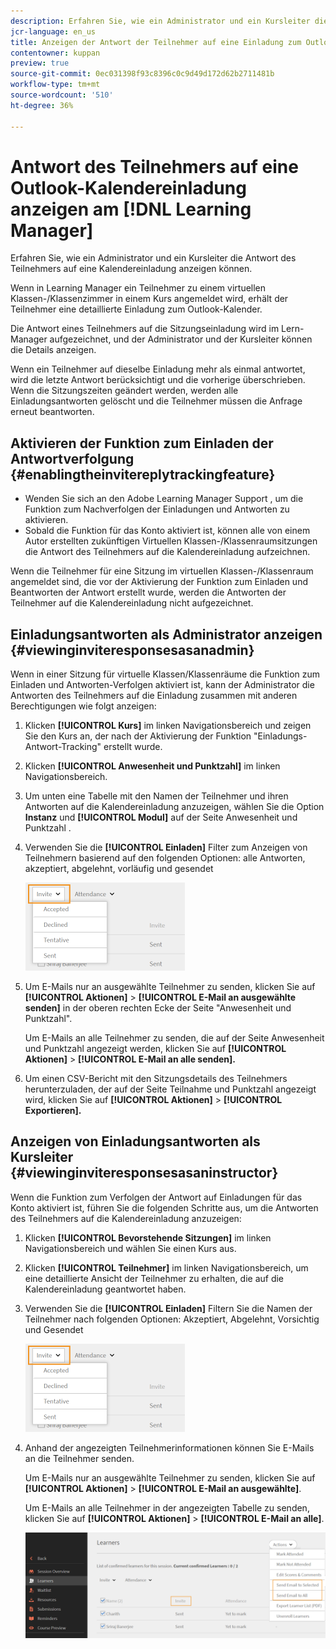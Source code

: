 ```yaml
---
description: Erfahren Sie, wie ein Administrator und ein Kursleiter die Antwort des Teilnehmers auf eine Kalendereinladung anzeigen können.
jcr-language: en_us
title: Anzeigen der Antwort der Teilnehmer auf eine Einladung zum Outlook-Kalender in Learning Manager
contentowner: kuppan
preview: true
source-git-commit: 0ec031398f93c8396c0c9d49d172d62b2711481b
workflow-type: tm+mt
source-wordcount: '510'
ht-degree: 36%

---
```




# Antwort des Teilnehmers auf eine Outlook-Kalendereinladung anzeigen am [!DNL Learning Manager]

Erfahren Sie, wie ein Administrator und ein Kursleiter die Antwort des Teilnehmers auf eine Kalendereinladung anzeigen können.

Wenn in Learning Manager ein Teilnehmer zu einem virtuellen Klassen-/Klassenzimmer in einem Kurs angemeldet wird, erhält der Teilnehmer eine detaillierte Einladung zum Outlook-Kalender.

Die Antwort eines Teilnehmers auf die Sitzungseinladung wird im Lern-Manager aufgezeichnet, und der Administrator und der Kursleiter können die Details anzeigen.

Wenn ein Teilnehmer auf dieselbe Einladung mehr als einmal antwortet, wird die letzte Antwort berücksichtigt und die vorherige überschrieben. Wenn die Sitzungszeiten geändert werden, werden alle Einladungsantworten gelöscht und die Teilnehmer müssen die Anfrage erneut beantworten.

## Aktivieren der Funktion zum Einladen der Antwortverfolgung {#enablingtheinvitereplytrackingfeature}

* Wenden Sie sich an den Adobe Learning Manager Support , um die Funktion zum Nachverfolgen der Einladungen und Antworten zu aktivieren.
* Sobald die Funktion für das Konto aktiviert ist, können alle von einem Autor erstellten zukünftigen Virtuellen Klassen-/Klassenraumsitzungen die Antwort des Teilnehmers auf die Kalendereinladung aufzeichnen.

Wenn die Teilnehmer für eine Sitzung im virtuellen Klassen-/Klassenraum angemeldet sind, die vor der Aktivierung der Funktion zum Einladen und Beantworten der Antwort erstellt wurde, werden die Antworten der Teilnehmer auf die Kalendereinladung nicht aufgezeichnet.

## Einladungsantworten als Administrator anzeigen {#viewinginviteresponsesasanadmin}

Wenn in einer Sitzung für virtuelle Klassen/Klassenräume die Funktion zum Einladen und Antworten-Verfolgen aktiviert ist, kann der Administrator die Antworten des Teilnehmers auf die Einladung zusammen mit anderen Berechtigungen wie folgt anzeigen:

1. Klicken **[!UICONTROL Kurs]** im linken Navigationsbereich und zeigen Sie den Kurs an, der nach der Aktivierung der Funktion &quot;Einladungs-Antwort-Tracking&quot; erstellt wurde.
1. Klicken **[!UICONTROL Anwesenheit und Punktzahl]** im linken Navigationsbereich.
1. Um unten eine Tabelle mit den Namen der Teilnehmer und ihren Antworten auf die Kalendereinladung anzuzeigen, wählen Sie die Option **Instanz** und **[!UICONTROL Modul]** auf der Seite Anwesenheit und Punktzahl .
1. Verwenden Sie die **[!UICONTROL Einladen]** Filter zum Anzeigen von Teilnehmern basierend auf den folgenden Optionen: alle Antworten, akzeptiert, abgelehnt, vorläufig und gesendet

   ![](assets/invite-filter.png)

1. Um E-Mails nur an ausgewählte Teilnehmer zu senden, klicken Sie auf **[!UICONTROL Aktionen]** > **[!UICONTROL E-Mail an ausgewählte senden]** in der oberen rechten Ecke der Seite &quot;Anwesenheit und Punktzahl&quot;.

   Um E-Mails an alle Teilnehmer zu senden, die auf der Seite Anwesenheit und Punktzahl angezeigt werden, klicken Sie auf **[!UICONTROL Aktionen]** > **[!UICONTROL E-Mail an alle senden].**

1. Um einen CSV-Bericht mit den Sitzungsdetails des Teilnehmers herunterzuladen, der auf der Seite Teilnahme und Punktzahl angezeigt wird, klicken Sie auf **[!UICONTROL Aktionen]** > **[!UICONTROL Exportieren].**

## Anzeigen von Einladungsantworten als Kursleiter {#viewinginviteresponsesasaninstructor}

Wenn die Funktion zum Verfolgen der Antwort auf Einladungen für das Konto aktiviert ist, führen Sie die folgenden Schritte aus, um die Antworten des Teilnehmers auf die Kalendereinladung anzuzeigen:

1. Klicken **[!UICONTROL Bevorstehende Sitzungen]** im linken Navigationsbereich und wählen Sie einen Kurs aus.
1. Klicken **[!UICONTROL Teilnehmer]** im linken Navigationsbereich, um eine detaillierte Ansicht der Teilnehmer zu erhalten, die auf die Kalendereinladung geantwortet haben.
1. Verwenden Sie die **[!UICONTROL Einladen]** Filtern Sie die Namen der Teilnehmer nach folgenden Optionen: Akzeptiert, Abgelehnt, Vorsichtig und Gesendet

   ![](assets/invite-filter.png)

1. Anhand der angezeigten Teilnehmerinformationen können Sie E-Mails an die Teilnehmer senden.

   Um E-Mails nur an ausgewählte Teilnehmer zu senden, klicken Sie auf **[!UICONTROL Aktionen]** > **[!UICONTROL E-Mail an ausgewählte]**.

   Um E-Mails an alle Teilnehmer in der angezeigten Tabelle zu senden, klicken Sie auf **[!UICONTROL Aktionen]** > **[!UICONTROL E-Mail an alle]**.

   ![](assets/instructor-actions1.png)

